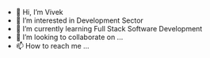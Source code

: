 - 👋 Hi, I’m Vivek 
- 👀 I’m interested in Development Sector
- 🌱 I’m currently learning Full Stack Software Development 
- 💞️ I’m looking to collaborate on ...
- 📫 How to reach me ...

<!---
vsingh247/vsingh247 is a ✨ special ✨ repository because its `README.md` (this file) appears on your GitHub profile.
You can click the Preview link to take a look at your changes.
--->
